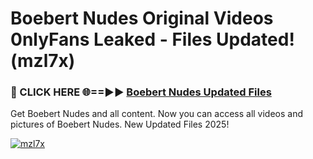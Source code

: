 # Boebert Nudes Original Videos 0nlyFans Leaked - Files Updated! (mzl7x)

<h3>🔴 CLICK HERE 🌐==►► <a href="https://tinyurl.com/yrmya6cz" rel="nofollow">Boebert Nudes Updated Files</a></h3>

Get Boebert Nudes and all content. Now you can access all videos and pictures of Boebert Nudes. New Updated Files 2025!

[![mzl7x](https://i.imgur.com/FMdXYCs.gif)](https://tinyurl.com/yrmya6cz)

